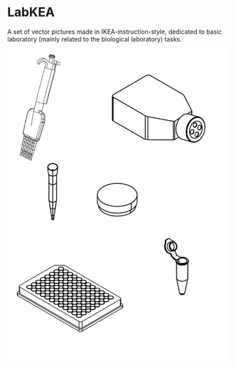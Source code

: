 # LabKEA
A set of vector pictures made in IKEA-instruction-style, dedicated to basic laboratory (mainly related to the biological laboratory) tasks.


![Thumbnail](./Images/Collection.png)
